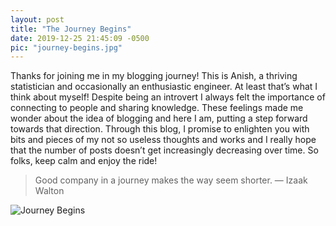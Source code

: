 ```yaml
---
layout: post
title: "The Journey Begins"
date: 2019-12-25 21:45:09 -0500
pic: "journey-begins.jpg"
---
```


Thanks for joining me in my blogging journey! This is Anish, a thriving statistician and occasionally an enthusiastic engineer. At least that’s what I think about myself! Despite being an introvert I always felt the importance of connecting to people and sharing knowledge. These feelings made me wonder <!--more--> about the idea of blogging and here I am, putting a step forward towards that direction. Through this blog, I promise to enlighten you with bits and pieces of my not so useless thoughts and works and I really hope that the number of posts doesn’t get increasingly decreasing over time. So folks, keep calm and enjoy the ride!

> Good company in a journey makes the way seem shorter. — Izaak Walton

![Journey Begins]({{site.baseurl}}/assets/journey-begins.jpg)
<!--<img src="{{site.baseurl}}/assets/journey-begins.jpg" alt="Journey Begins" style="float:center"> -->
